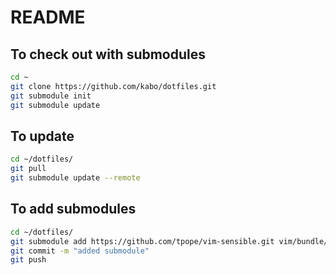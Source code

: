 # README

## To check out with submodules
```sh
cd ~
git clone https://github.com/kabo/dotfiles.git
git submodule init
git submodule update
```

## To update
```sh
cd ~/dotfiles/
git pull
git submodule update --remote
```

## To add submodules
```sh
cd ~/dotfiles/
git submodule add https://github.com/tpope/vim-sensible.git vim/bundle/vim-sensible
git commit -m "added submodule"
git push
```

